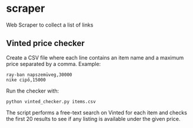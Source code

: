# scraper
Web Scraper to collect a list of links

## Vinted price checker

Create a CSV file where each line contains an item name and a maximum price separated by a comma. Example:

```
ray-ban napszemüveg,30000
nike cipő,15000
```

Run the checker with:

```
python vinted_checker.py items.csv
```

The script performs a free-text search on Vinted for each item and checks the
first 20 results to see if any listing is available under the given price.
